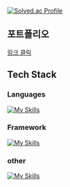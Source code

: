 [![Solved.ac Profile](http://mazassumnida.wtf/api/generate_badge?boj=minjea917)](https://solved.ac/minjea917)

## 포트폴리오
[링크 클릭](https://internal-mayonnaise-8f1.notion.site/90536ae9782345fdba06f7dd1e260162?pvs=4)

## Tech Stack
### Languages
[![My Skills](https://skillicons.dev/icons?i=java)](https://skillicons.dev)
### Framework
[![My Skills](https://skillicons.dev/icons?i=spring)](https://skillicons.dev)
### other
[![My Skills](https://skillicons.dev/icons?i=mysql,postgres,git,docker)](https://skillicons.dev)
